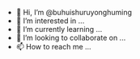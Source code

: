 - 👋 Hi, I’m @buhuishuruyonghuming
- 👀 I’m interested in ...
- 🌱 I’m currently learning ...
- 💞️ I’m looking to collaborate on ...
- 📫 How to reach me ...

<!---
buhuishuruyonghuming/buhuishuruyonghuming is a ✨ special ✨ repository because its `README.md` (this file) appears on your GitHub profile.
You can click the Preview link to take a look at your changes.
--->
